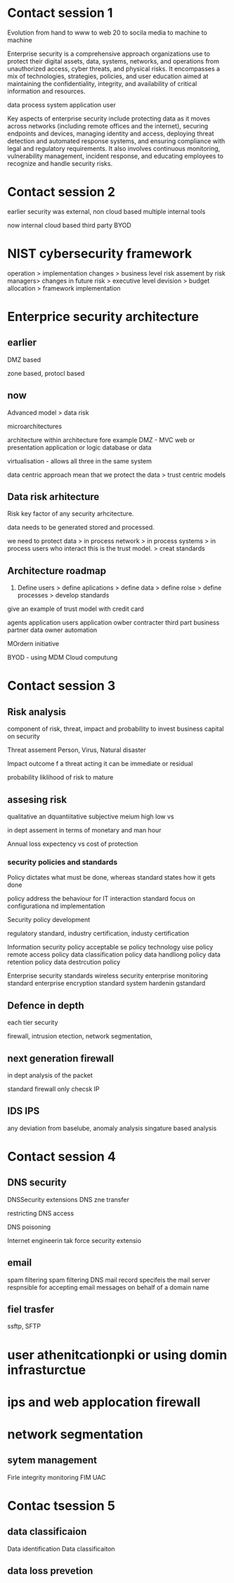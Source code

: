 # Contact session 1

Evolution from hand to www to web 20 to socila media to machine to machine

Enterprise security is a comprehensive approach organizations use to protect their digital assets, data, systems, networks, and operations from unauthorized access, cyber threats, and physical risks. It encompasses a mix of technologies, strategies, policies, and user education aimed at maintaining the confidentiality, integrity, and availability of critical information and resources.


data process system application user

Key aspects of enterprise security include protecting data as it moves across networks (including remote offices and the internet), securing endpoints and devices, managing identity and access, deploying threat detection and automated response systems, and ensuring compliance with legal and regulatory requirements. It also involves continuous monitoring, vulnerability management, incident response, and educating employees to recognize and handle security risks.

# Contact session 2

earlier security was external, 
non cloud based
multiple internal tools

now internal
cloud based
third party
BYOD

# NIST cybersecurity framework

operation > implementation changes > business level risk assement by risk managers> changes in future risk > executive level devision >  budget allocation > framework implementation

# Enterprice security architecture

## earlier
DMZ based

zone based, protocl based

## now
Advanced model > data risk


microarchitectures

architecture within architecture
fore example DMZ - MVC
 web or presentation
application or logic
database or data

virtualisation - allows all three in the same system

data centric approach mean that we protect the data > trust centric models

## Data risk arhitecture

Risk key factor of any security arhcitecture.

data needs to be generated stored and processed.

we need to protect data > in process network > in process systems > in process users who interact this is the trust model. > creat standards

## Architecture roadmap

1. Define users > define aplications > define data >  define rolse >  define processes > develop standards

give an example of trust model with credit card

agents
application users 
application owber
contracter
third part business partner
data owner
automation

MOrdern initiative

BYOD - using MDM
Cloud computung

# Contact session 3

## Risk analysis

component of risk, threat, impact and probability
 to invest business capital on security

Threat assement
Person, Virus, Natural disaster

Impact
outcome f a threat acting it can be immediate or residual

probability 
liklihood of risk to mature

## assesing risk

qualitative an dquantiitative
subjective   meium high low vs

in dept assement in terms of monetary and man hour

Annual loss expectency vs cost of protection

### security policies and standards

Policy dictates what must be done, whereas standard states how it gets done

policy address the behaviour for IT interaction
standard focus on configurationa nd implementation

Security policy development

regulatory standard, industry certification, industy certification

Information security policy
acceptable se policy
technology uise policy
remote access policy
data classification policy
data handliong policy
data retention policy
data destrcution policy

Enterprise security standards
wireless security
enterprise monitoring standard
enterprise encryption standard
system hardenin gstandard

## Defence in depth

each tier security

firewall, intrusion etection, network segmentation, 

## next generation firewall
in dept analysis of the packet

standard firewall only checsk IP

## IDS IPS
any deviation from baselube, anomaly analysis
singature based analysis

# Contact session 4

## DNS security

DNSSecurity extensions
DNS zne transfer

restricting DNS access

DNS poisoning

Internet engineerin tak force security extensio

## email

spam filtering
spam filtering DNS mail record specifeis the mail server respnsible for accepting email messages on behalf of a domain name

## fiel trasfer
ssftp, SFTP

# user athenitcationpki or using domin infrasturctue

# ips and web applocation firewall
# network segmentation

## sytem management
Firle integrity monitoring FIM
UAC

# Contac tsession 5

## data classificaion
Data identification
Data classificaiton

## data loss prevetion

